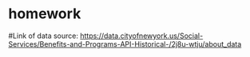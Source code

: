 # homework
#Link of data source: https://data.cityofnewyork.us/Social-Services/Benefits-and-Programs-API-Historical-/2j8u-wtju/about_data
#
